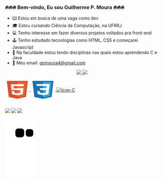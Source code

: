 ### 🔥🔥🔥 Bem-vindo, Eu sou Guilherme P. Moura 🔥🔥🔥 


- ⌨️ Estou em busca de uma vaga como dev
- 🎓 Estou cursando Ciência da Computação, na UFRRJ
- 💻 Tenho interesse em fazer diversos projetos voltados pra front-end
- 🕹️ Tenho estudado tecnologias como HTML, CSS e começarei Javascript
- 🚀 Na faculdade estou tendo disciplinas nas quais estou aprendendo C e Java
- 📧 Meu email: gpmoura4@gmail.com

<div align="center">
  <a href="https://github.com/gpmoura4">
  <img height="180em" src="https://github-readme-stats.vercel.app/api?username=gpmoura4&show_icons=true&theme=darcula&include_all_commits=true&count_private=true"/>
  <img height="180em" src="https://github-readme-stats.vercel.app/api/top-langs/?username=gpmoura4&layout=compact&langs_count=7&theme=darcula"/>
</div>

  
<div style="display: inline_block"><br>
  <img align="center" alt="Icon-HTML" height="60" width="80" src="https://raw.githubusercontent.com/devicons/devicon/master/icons/html5/html5-original.svg">
  <img align="center" alt="Icon-CSS" height="60" width="80" src="https://raw.githubusercontent.com/devicons/devicon/master/icons/css3/css3-original.svg">
  <img align="center" alt="Icon-C" height="60" width="80" src="https://cdn.jsdelivr.net/gh/devicons/devicon/icons/c/c-original.svg">
</div>
  
  ##
  
  <div> 
  <a href="https://www.instagram.com/gpmouradev/" target="_blank"><img src="https://img.shields.io/badge/Instagram-E4405F?style=for-the-badge&logo=instagram&logoColor=white" target="_blank"></a>
 <a href="https://discord.com/channels/981912322534674472/981912322534674475" target="_blank"><img src="https://img.shields.io/badge/Discord-7289DA?style=for-the-badge&logo=discord&logoColor=white" target="_blank"></a>
  <a href="https://www.linkedin.com/in/gpmouradev/" target="_blank"><img src="https://img.shields.io/badge/-LinkedIn-%230077B5?style=for-the-badge&logo=linkedin&logoColor=white" target="_blank"></a> 
</div>
  
  ![Snake animation](https://github.com/gpmoura4/gpmoura4/blob/output/github-contribution-grid-snake.svg)
